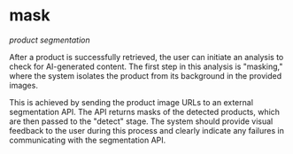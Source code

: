 # mask
_product segmentation_

After a product is successfully retrieved, the user can initiate an analysis to check for AI-generated content. The first step in this analysis is "masking," where the system isolates the product from its background in the provided images.

This is achieved by sending the product image URLs to an external segmentation API. The API returns masks of the detected products, which are then passed to the "detect" stage. The system should provide visual feedback to the user during this process and clearly indicate any failures in communicating with the segmentation API.